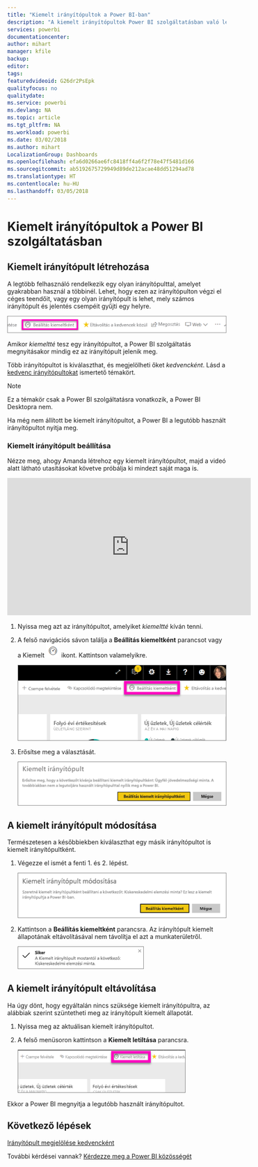 ```yaml
---
title: "Kiemelt irányítópultok a Power BI-ban"
description: "A kiemelt irányítópultok Power BI szolgáltatásban való létrehozását ismertető dokumentáció"
services: powerbi
documentationcenter: 
author: mihart
manager: kfile
backup: 
editor: 
tags: 
featuredvideoid: G26dr2PsEpk
qualityfocus: no
qualitydate: 
ms.service: powerbi
ms.devlang: NA
ms.topic: article
ms.tgt_pltfrm: NA
ms.workload: powerbi
ms.date: 03/02/2018
ms.author: mihart
LocalizationGroup: Dashboards
ms.openlocfilehash: efa6d0266ae6fc8418ff4a6f2f78e47f5481d166
ms.sourcegitcommit: ab5192675729949d89de212acae48dd51294ad78
ms.translationtype: HT
ms.contentlocale: hu-HU
ms.lasthandoff: 03/05/2018
---
```

# <a name="featured-dashboards-in-power-bi-service"></a>Kiemelt irányítópultok a Power BI szolgáltatásban
## <a name="create-a-featured-dashboard"></a>Kiemelt irányítópult létrehozása
A legtöbb felhasználó rendelkezik egy olyan irányítópulttal, amelyet gyakrabban használ a többinél.  Lehet, hogy ezen az irányítópulton végzi el céges teendőit, vagy egy olyan irányítópult is lehet, mely számos irányítópult és jelentés csempéit gyűjti egy helyre.

![beállítás kiemeltként ikon](media/service-dashboard-featured/power-bi-feature-nav.png)

Amikor *kiemeltté* tesz egy irányítópultot, a Power BI szolgáltatás megnyitásakor mindig ez az irányítópult jelenik meg.  

Több irányítópultot is kiválaszthat, és megjelölheti őket *kedvencként*. Lásd a [kedvenc irányítópultokat](service-dashboard-favorite.md) ismertető témakört.

> [!NOTE] 
>Ez a témakör csak a Power BI szolgáltatásra vonatkozik, a Power BI Desktopra nem.

Ha még nem állított be kiemelt irányítópultot, a Power BI a legutóbb használt irányítópultot nyitja meg.  

### <a name="to-set-a-dashboard-as-featured"></a>**Kiemelt** irányítópult beállítása
Nézze meg, ahogy Amanda létrehoz egy kiemelt irányítópultot, majd a videó alatt látható utasításokat követve próbálja ki mindezt saját maga is.

<iframe width="560" height="315" src="https://www.youtube.com/embed/G26dr2PsEpk" frameborder="0" allowfullscreen></iframe>



1. Nyissa meg azt az irányítópultot, amelyiket *kiemeltté* kíván tenni. 
2. A felső navigációs sávon találja a **Beállítás kiemeltként** parancsot vagy a Kiemelt  ![kiemelt ikon](media/service-dashboard-featured/power-bi-featured-icon.png)  ikont. Kattintson valamelyikre.
   
    ![Beállítás kiemeltként ikon](media/service-dashboard-featured/power-bi-set-as-featured.png)
3. Erősítse meg a választását.
   
    ![kiemelt irányítópult beállítása](media/service-dashboard-featured/power-bi-create-featured.png)

## <a name="change-the-featured-dashboard"></a>A kiemelt irányítópult módosítása
Természetesen a későbbiekben kiválaszthat egy másik irányítópultot is kiemelt irányítópultként.

1. Végezze el ismét a fenti 1. és 2. lépést.
   
    ![Kiemelt irányítópult módosítása ablak](media/service-dashboard-featured/power-bi-change-feature.png)
2. Kattintson a **Beállítás kiemeltként** parancsra. Az irányítópult kiemelt állapotának eltávolításával nem távolítja el azt a munkaterületről.  
   
    ![sikert jelző üzenet](media/service-dashboard-featured/power-bi-success.png)

## <a name="remove-the-featured-dashboard"></a>A kiemelt irányítópult eltávolítása
Ha úgy dönt, hogy egyáltalán nincs szüksége kiemelt irányítópultra, az alábbiak szerint szüntetheti meg az irányítópult kiemelt állapotát.

1. Nyissa meg az aktuálisan kiemelt irányítópultot.
2. A felső menüsoron kattintson a **Kiemelt letiltása** parancsra.
   
    ![kiemelt törlése](media/service-dashboard-featured/power-bi-unfeature.png)

Ekkor a Power BI megnyitja a legutóbb használt irányítópultot.  

## <a name="next-steps"></a>Következő lépések
[Irányítópult megjelölése kedvencként](service-dashboard-favorite.md)

További kérdései vannak? [Kérdezze meg a Power BI közösségét](http://community.powerbi.com/)

